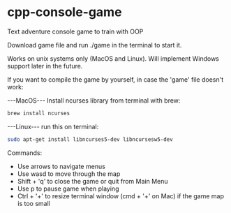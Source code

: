 # cpp-console-game
Text adventure console game to train with OOP

Download game file and run ./game in the terminal to start it.

Works on unix systems only (MacOS and Linux).
Will implement Windows support later in the future.

If you want to compile the game by yourself, in case the 'game' file doesn't work:

---MacOS---
Install ncurses library from terminal with brew:

```bash
brew install ncurses
```

---Linux---
run this on terminal:

```bash
sudo apt-get install libncurses5-dev libncursesw5-dev
```


Commands:
- Use arrows to navigate menus
- Use wasd to move through the map
- Shift + 'q' to close the game or quit from Main Menu
- Use p to pause game when playing
- Ctrl + '+' to resize terminal window (cmd + '+' on Mac) if the
  game map is too small
